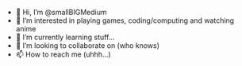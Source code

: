 - 👋 Hi, I’m @smallBIGMedium
- 👀 I’m interested in playing games, coding/computing and watching anime
- 🌱 I’m currently learning stuff...
- 💞️ I’m looking to collaborate on (who knows)
- 📫 How to reach me (uhhh...)

<!---
smallBIGMedium/smallBIGMedium is a ✨ special ✨ repository because its `README.md` (this file) appears on your GitHub profile.
You can click the Preview link to take a look at your changes.
--->
